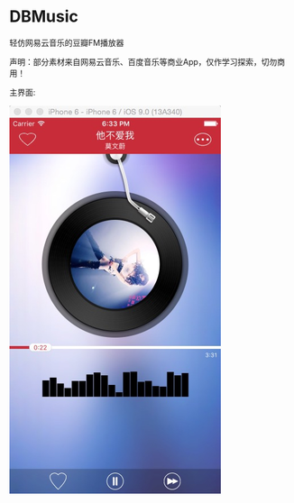 # DBMusic
轻仿网易云音乐的豆瓣FM播放器

声明：部分素材来自网易云音乐、百度音乐等商业App，仅作学习探索，切勿商用！

主界面:

![DBMusic](https://github.com/ldjhust/DBMusic/blob/master/DBMusic_show.png "DBMusic")
